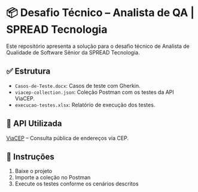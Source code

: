 # 📦 Desafio Técnico – Analista de QA | SPREAD Tecnologia

Este repositório apresenta a solução para o desafio técnico de Analista de Qualidade de Software Sênior da SPREAD Tecnologia.

## ✅ Estrutura
- `Casos-de-Teste.docx`: Casos de teste com Gherkin.
- `viacep-collection.json`: Coleção Postman com os testes da API ViaCEP.
- `execucao-testes.xlsx`: Relatório de execução dos testes.

## 🧪 API Utilizada
[ViaCEP](https://viacep.com.br/) – Consulta pública de endereços via CEP.

## 📌 Instruções
1. Baixe o projeto
2. Importe a coleção no Postman
3. Execute os testes conforme os cenários descritos
